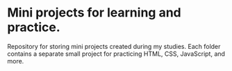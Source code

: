 # Mini projects for learning and practice.
Repository for storing mini projects created during my studies. Each folder contains a separate small project for practicing HTML, CSS, JavaScript, and more.
